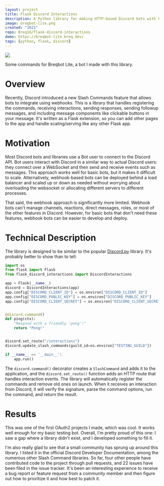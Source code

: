 ```yaml
---
layout: project
title: Flask Discord Interactions
description: A Python library for making HTTP-based Discord bots with Flask.
image: breqbot-lite.png
created: "2021"
repo: Breq16/flask-discord-interactions
demo: https://breqbot-lite.breq.dev/
tags: [python, flask, discord]
---
```


![](breqbot-lite.png)

<Caption>
Some commands for Breqbot Lite, a bot I made with this library.
</Caption>

# Overview

Recently, Discord introduced a new Slash Commands feature that allows bots to integrate using webhooks. This is a library that handles registering the commands, receiving interactions, sending responses, sending followup messages, and including message components like clickable buttons in your message. It's written as a Flask extension, so you can add other pages to the app and handle scaling/serving like any other Flask app.

# Motivation

Most Discord bots and libraries use a Bot user to connect to the Discord API. Bot users interact with Discord in a similar way to actual Discord users: they connect over a WebSocket and then send and receive events such as messages. This approach works well for basic bots, but it makes it difficult to scale. Alternatively, webhook-based bots can be deployed behind a load balancer and scaled up or down as needed without worrying about overloading the websocket or allocating different servers to different processes.

That said, the webhook approach is significantly more limited. Webhook bots can't manage channels, reactions, direct messages, roles, or most of the other features in Discord. However, for basic bots that don't need these features, webhook bots can be easier to develop and deploy.

# Technical Description

The library is designed to be similar to the popular [Discord.py](https://github.com/Rapptz/discord.py) library. It's probably better to show than to tell:

```python
import os
from flask import Flask
from flask_discord_interactions import DiscordInteractions

app = Flask(__name__)
discord = DiscordInteractions(app)
app.config["DISCORD_CLIENT_ID"] = os.environ["DISCORD_CLIENT_ID"]
app.config["DISCORD_PUBLIC_KEY"] = os.environ["DISCORD_PUBLIC_KEY"]
app.config["DISCORD_CLIENT_SECRET"] = os.environ["DISCORD_CLIENT_SECRET"]


@discord.command()
def ping(ctx):
    "Respond with a friendly 'pong'!"
    return "Pong!"


discord.set_route("/interactions")
discord.update_slash_commands(guild_id=os.environ["TESTING_GUILD"])

if __name__ == '__main__':
    app.run()
```

The `discord.command()` decorator creates a `SlashCommand` and adds it to the application, and the `discord.set_route()` function adds an HTTP route that handles interaction events. The library will automatically register the commands and remove old ones on launch. When it receives an interaction from Discord, it will verify the signature, parse the command options, run the command, and return the result.

# Results

This was one of the first OAuth2 projects I made, which was cool. It works well enough for my basic testing bot. Overall, I'm pretty proud of this one: I saw a gap where a library didn't exist, and I developed something to fill it.

I'm also really glad to see that a small community has sprung up around this library. I listed it in the official Discord Developer Documentation, among the numerous other Slash Command libraries. So far, four other people have contributed code to the project through pull requests, and 22 issues have been filed in the issue tracker. It's been an interesting experience to receive a bug report or feature request from a community member and then figure out how to prioritize it and how best to patch it.
